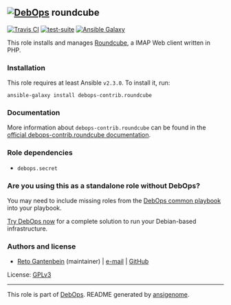 ## [![DebOps](https://debops.org/images/debops-small.png)](https://debops.org) roundcube

<!-- This file was generated by Ansigenome. Do not edit this file directly but
     instead have a look at the files in the ./meta/ directory. -->

[![Travis CI](https://img.shields.io/travis/debops-contrib/ansible-roundcube.svg?style=flat)](https://travis-ci.org/debops-contrib/ansible-roundcube)
[![test-suite](https://img.shields.io/badge/test--suite-ansible--roundcube-blue.svg?style=flat)](https://github.com/debops-contrib/test-suite/tree/master/ansible-roundcube/)
[![Ansible Galaxy](https://img.shields.io/badge/galaxy-debops--contrib.roundcube-660198.svg?style=flat)](https://galaxy.ansible.com/debops-contrib/roundcube/)


This role installs and manages [Roundcube](http://roundcube.net/), a IMAP Web client written in PHP.

### Installation

This role requires at least Ansible `v2.3.0`. To install it, run:

```Shell
ansible-galaxy install debops-contrib.roundcube
```

### Documentation

More information about `debops-contrib.roundcube` can be found in the
[official debops-contrib.roundcube documentation](https://docs.debops.org/en/latest/ansible/roles/ansible-roundcube/docs/).


### Role dependencies

- `debops.secret`

### Are you using this as a standalone role without DebOps?

You may need to include missing roles from the [DebOps common
playbook](https://github.com/debops/debops-playbooks/blob/master/playbooks/common.yml)
into your playbook.

[Try DebOps now](https://debops.org/) for a complete solution to run your Debian-based infrastructure.





### Authors and license

- [Reto Gantenbein](https://linuxmonk.ch/) (maintainer) | [e-mail](mailto:reto.gantenbein@linuxmonk.ch) | [GitHub](https://github.com/ganto)

License: [GPLv3](https://tldrlegal.com/license/gnu-general-public-license-v3-%28gpl-3%29)

***

This role is part of [DebOps](https://debops.org/). README generated by [ansigenome](https://github.com/nickjj/ansigenome/).
